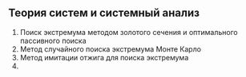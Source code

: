 ## Теория систем и системный анализ

1. Поиск экстремума методом золотого сечения и оптимального пассивного поиска
2. Метод случайного поиска экстремума Монте Карло
3. Метод имитации отжига для поиска экстремума
4. 
